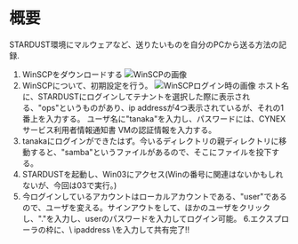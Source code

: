# 概要
STARDUST環境にマルウェアなど、送りたいものを自分のPCから送る方法の記録.

1. WinSCPをダウンロードする
![WinSCPの画像](WinSCP.png)
2. WinSCPについて、初期設定を行う。
![WinSCPログイン時の画像](WinSCP_login.png)
ホスト名に、STARDUSTにログインしてテナントを選択した際に表示される、"ops"というものがあり、ip addressが4つ表示されているが、それの1番上を入力する。
ユーザ名に"tanaka"を入力し、パスワードには、CYNEX サービス利用者情報通知書 VMの認証情報を入力する。
3. tanakaにログインができたはず。今いるディレクトリの親ディレクトリに移動すると、"samba"というファイルがあるので、そこにファイルを投下する。
4. STARDUSTを起動し、Win03にアクセス(Winの番号に関連はないかもしれないが、今回は03で実行。)
5. 今ログインしているアカウントはローカルアカウントである、"user"であるので、ユーザを変える。サインアウトをして、ほかのユーザをクリックし、".\"を入力し、userのパスワードを入力してログイン可能。
6.エクスプローラの枠に、\\ ipaddress \を入力して共有完了!! 
